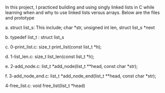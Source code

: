 In this project, I practiced building and using singly linked lists in C while learning when and why to use linked lists versus arrays. Below are the files and prototype



a. struct list_s: This include; char *str, unsigned int len, struct list_s *next


b. typedef list_t : struct list_s

c. 0-print_list.c: size_t print_list(const list_t *h);

d. 1-list_len.c: size_t list_len(const list_t *h);

e. 2-add_node.c: list_t *add_node(list_t **head, const char *str);


f. 3-add_node_end.c:  list_t *add_node_end(list_t **head, const char *str);



4-free_list.c:  void free_list(list_t *head)
